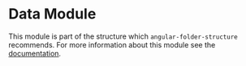 # Data Module

This module is part of the structure which `angular-folder-structure`
recommends. For more information about this module see the
[documentation](https://angular-folder-structure.readthedocs.io/en/latest/data.html).
